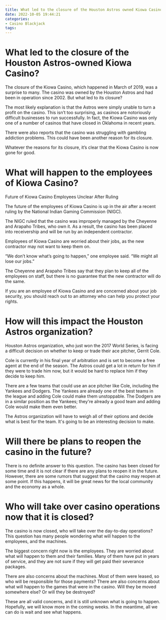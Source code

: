 ```yaml
---
title: What led to the closure of the Houston Astros owned Kiowa Casino
date: 2022-10-05 19:44:21
categories:
- Casino Blackjack
tags:
---
```



#  What led to the closure of the Houston Astros-owned Kiowa Casino?

The closure of the Kiowa Casino, which happened in March of 2019, was a surprise to many. The casino was owned by the Houston Astros and had been in operation since 2002. But what led to its closure?

The most likely explanation is that the Astros were simply unable to turn a profit on the casino. This isn’t too surprising, as casinos are notoriously difficult businesses to run successfully. In fact, the Kiowa Casino was only one of a number of casinos that have closed in Oklahoma in recent years.

There were also reports that the casino was struggling with gambling addiction problems. This could have been another reason for its closure.

Whatever the reasons for its closure, it’s clear that the Kiowa Casino is now gone for good.

#  What will happen to the employees of Kiowa Casino?

Future of Kiowa Casino Employees Unclear After Ruling

The future of the employees of Kiowa Casino is up in the air after a recent ruling by the National Indian Gaming Commission (NIGC).

The NIGC ruled that the casino was improperly managed by the Cheyenne and Arapaho Tribes, who own it. As a result, the casino has been placed into receivership and will be run by an independent contractor.

Employees of Kiowa Casino are worried about their jobs, as the new contractor may not want to keep them on.

“We don’t know what’s going to happen,” one employee said. “We might all lose our jobs.”

The Cheyenne and Arapaho Tribes say that they plan to keep all of the employees on staff, but there is no guarantee that the new contractor will do the same.

If you are an employee of Kiowa Casino and are concerned about your job security, you should reach out to an attorney who can help you protect your rights.

#  How will this impact the Houston Astros organization?



Houston Astros organization, who just won the 2017 World Series, is facing a difficult decision on whether to keep or trade their ace pitcher, Gerrit Cole. 

Cole is currently in his final year of arbitration and is set to become a free agent at the end of the season. The Astros could get a lot in return for him if they were to trade him now, but it would be hard to replace him if they decide to keep him. 

There are a few teams that could use an ace pitcher like Cole, including the Yankees and Dodgers. The Yankees are already one of the best teams in the league and adding Cole could make them unstoppable. The Dodgers are in a similar position as the Yankees; they're already a good team and adding Cole would make them even better. 

The Astros organization will have to weigh all of their options and decide what is best for the team. It's going to be an interesting decision to make.

#  Will there be plans to reopen the casino in the future?

There is no definite answer to this question. The casino has been closed for some time and it is not clear if there are any plans to reopen it in the future. However, there are some rumors that suggest that the casino may reopen at some point. If this happens, it will be great news for the local community and the economy as a whole.

#  Who will take over casino operations now that it is closed?

The casino is now closed, who will take over the day-to-day operations? This question has many people wondering what will happen to the employees, and the machines.

The biggest concern right now is the employees. They are worried about what will happen to them and their families. Many of them have put in years of service, and they are not sure if they will get paid their severance packages.

There are also concerns about the machines. Most of them were leased, so who will be responsible for those payments? There are also concerns about what will happen to the games that were in the casino. Will they be moved somewhere else? Or will they be destroyed?

These are all valid concerns, and it is still unknown what is going to happen. Hopefully, we will know more in the coming weeks. In the meantime, all we can do is wait and see what happens.